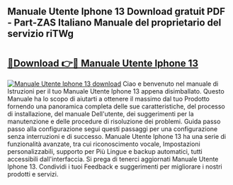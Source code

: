 ## Manuale Utente Iphone 13 Download gratuit PDF - Part-ZAS Italiano Manuale del proprietario del servizio riTWg

# <h2><a href="http://dfdsk30.blite.top/?on=Manuale+Utente+Iphone+13">🔗Download 👉🔴 Manuale Utente Iphone 13</a></h2>

[![Manuale Utente Iphone 13 download](https://i.imgur.com/lujVjoI.png)](http://dfdsk30.blite.top/?on=Manuale+Utente+Iphone+13)
Ciao e benvenuto nel manuale di Istruzioni per il tuo Manuale Utente Iphone 13 appena disimballato. Questo Manuale ha lo scopo di aiutarti a ottenere il massimo dal tuo Prodotto fornendo una panoramica completa delle sue caratteristiche, del processo di installazione, del manuale Dell'utente, dei suggerimenti per la manutenzione e delle procedure di risoluzione dei problemi. Guida passo passo alla configurazione segui questi passaggi per una configurazione senza interruzioni e di successo. Manuale Utente Iphone 13 ha una serie di funzionalità avanzate, tra cui riconoscimento vocale, Impostazioni personalizzabili, supporto per Più Lingue e backup automatici, tutti accessibili dall'interfaccia. Si prega di tenerci aggiornati Manuale Utente Iphone 13. Condividi i tuoi Feedback e suggerimenti per migliorare i nostri prodotti e servizi.

